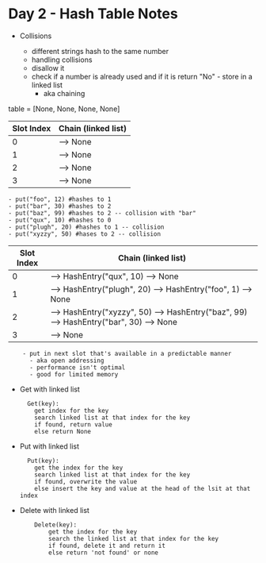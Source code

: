 # Day 2 - Hash Table Notes

- Collisions

  - different strings hash to the same number
  - handling collisions
  - disallow it
  - check if a number is already used and if it is return "No" - store in a linked list
    - aka chaining

table = [None, None, None, None]

| Slot Index | Chain (linked list) |
| ---------- | ------------------- |
| 0          | --> None            |
| 1          | --> None            |
| 2          | --> None            |
| 3          | --> None            |

    - put("foo", 12) #hashes to 1
    - put("bar", 30) #hashes to 2
    - put("baz", 99) #hashes to 2 -- collision with "bar"
    - put("qux", 10) #hashes to 0
    - put("plugh", 20) #hashes to 1 -- collision
    - put("xyzzy", 50) #hases to 2 -- collision

| Slot Index | Chain (linked list)                                                                   |
| ---------- | ------------------------------------------------------------------------------------- |
| 0          | --> HashEntry("qux", 10) --> None                                                     |
| 1          | --> HashEntry("plugh", 20) --> HashEntry("foo", 1) --> None                           |
| 2          | --> HashEntry("xyzzy", 50) --> HashEntry("baz", 99) --> HashEntry("bar", 30) --> None |
| 3          | --> None                                                                              |

        - put in next slot that's available in a predictable manner
          - aka open addressing
          - performance isn't optimal
          - good for limited memory

- Get with linked list
  ```
    Get(key):
      get index for the key
      search linked list at that index for the key
      if found, return value
      else return None
  ```
- Put with linked list
  ```
    Put(key):
      get the index for the key
      search linked list at that index for the key
      if found, overwrite the value
      else insert the key and value at the head of the lsit at that index
  ```
- Delete with linked list
  ```
      Delete(key):
          get the index for the key
          search the linked list at that index for the key
          if found, delete it and return it
          else return 'not found' or none
  ```
